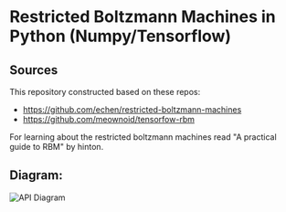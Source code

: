 # Restricted Boltzmann Machines in Python (Numpy/Tensorflow)

## Sources


This repository constructed based on these repos:

- https://github.com/echen/restricted-boltzmann-machines
- https://github.com/meownoid/tensorfow-rbm

For learning about the restricted boltzmann machines read "A practical guide to RBM" by hinton.


## Diagram:

![API Diagram](https://habrastorage.org/files/5d6/4c6/db0/5d64c6db016b48a7859972cbe534dfdb.png)